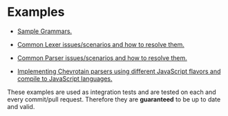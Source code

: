 # Examples

*   [Sample Grammars.](https://github.com/SAP/chevrotain/blob/master/examples/grammars)

*   [Common Lexer issues/scenarios and how to resolve them.](https://github.com/SAP/chevrotain/blob/master/examples/lexer)

*   [Common Parser issues/scenarios and how to resolve them.](https://github.com/SAP/chevrotain/blob/master/examples/parser)

*   [Implementing Chevrotain parsers using different JavaScript flavors and compile to JavaScript languages.](https://github.com/SAP/chevrotain/blob/master/examples/implementation_languages)

These examples are used as integration tests and are tested on each and every commit/pull request.
Therefore they are **guaranteed** to be up to date and valid.
